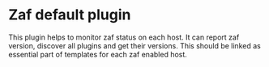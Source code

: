 # Zaf default plugin
This plugin helps to monitor zaf status on each host. It can report zaf version, discover all plugins and get their versions. This should be linked as essential part of templates for each zaf enabled host.



